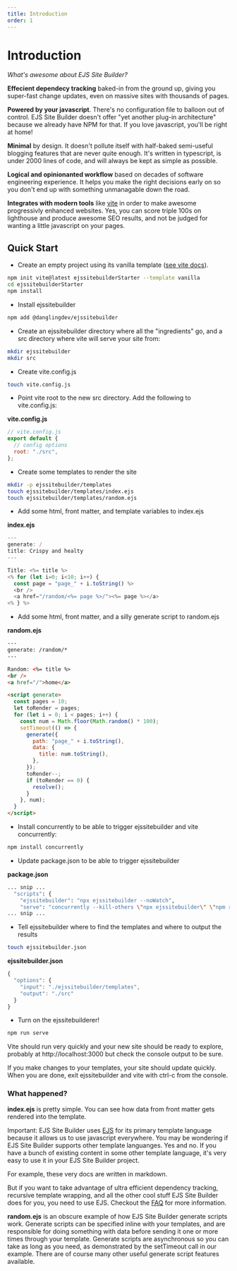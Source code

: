 ```yaml
---
title: Introduction
order: 1
---
```


# Introduction

_What's awesome about EJS Site Builder?_

**Effecient dependecy tracking** baked-in from the ground up, giving you super-fast change updates, even on massive sites with thousands of pages.

**Powered by your javascript**. There's no configuration file to balloon out of control. EJS Site Builder doesn't offer "yet another plug-in architecture" because we already have NPM for that. If you love javascript, you'll be right at home!

**Minimal** by design. It doesn't pollute itself with half-baked semi-useful blogging features that are never quite enough. It's written in typescript, is under 2000 lines of code, and will always be kept as simple as possible.

**Logical and opinionanted workflow** based on decades of software engineering experience. It helps you make the right decisions early on so you don't end up with something unmanagable down the road.

**Integrates with modern tools** like [vite](/integration/vite/) in order to make awesome progressivly enhanced websites. Yes, you can score triple 100s on lighthouse and produce awesome SEO results, and not be judged for wanting a little javascript on your pages.

## Quick Start

- Create an empty project using its vanilla template ([see vite docs](https://vitejs.dev/guide/)).

```bash
npm init vite@latest ejssitebuilderStarter --template vanilla
cd ejssitebuilderStarter
npm install
```

- Install ejssitebuilder

```bash
npm add @danglingdev/ejssitebuilder
```

- Create an ejssitebuilder directory where all the "ingredients" go, and a src directory where vite will serve your site from:

```bash
mkdir ejssitebuilder
mkdir src
```

- Create vite.config.js

```bash
touch vite.config.js
```

- Point vite root to the new src directory. Add the following to vite.config.js:

**vite.config.js**

```javascript
// vite.config.js
export default {
  // config options
  root: "./src",
};
```

- Create some templates to render the site

```bash
mkdir -p ejssitebuilder/templates
touch ejssitebuilder/templates/index.ejs
touch ejssitebuilder/templates/random.ejs
```

- Add some html, front matter, and template variables to index.ejs

**index.ejs**

```javascript
---
generate: /
title: Crispy and healty
---

Title: <%= title %>
<% for (let i=0; i<10; i++) {
  const page = "page_" + i.toString() %>
  <br />
  <a href="/random/<%= page %>/"><%= page %></a>
<% } %>
```

- Add some html, front matter, and a silly generate script to random.ejs

**random.ejs**

```html
---
generate: /random/*
---

Random: <%= title %>
<br />
<a href="/">home</a>

<script generate>
  const pages = 10;
  let toRender = pages;
  for (let i = 0; i < pages; i++) {
    const num = Math.floor(Math.random() * 100);
    setTimeout(() => {
      generate({
        path: "page_" + i.toString(),
        data: {
          title: num.toString(),
        },
      });
      toRender--;
      if (toRender == 0) {
        resolve();
      }
    }, num);
  }
</script>
```

- Install concurrently to be able to trigger ejssitebuilder and vite concurrently:

```bash
npm install concurrently
```

- Update package.json to be able to trigger ejssitebuilder

**package.json**

```bash
... snip ...
  "scripts": {
    "ejssitebuilder": "npx ejssitebuilder --noWatch",
    "serve": "concurrently --kill-others \"npx ejssitebuilder\" \"npm run dev\"",
... snip ...
```

- Tell ejssitebuilder where to find the templates and where to output the results

```bash
touch ejssitebuilder.json
```

**ejssitebuilder.json**

```javascript
{
  "options": {
    "input": "./ejssitebuilder/templates",
    "output": "./src"
  }
}
```

- Turn on the ejssitebuilderer!

```bash
npm run serve
```

Vite should run very quickly and your new site should be ready to explore, probably at http://localhost:3000 but check the console output to be sure.

If you make changes to your templates, your site should update quickly. When you are done, exit ejssitebuilder and vite with ctrl-c from the console.

### What happened?

**index.ejs** is pretty simple. You can see how data from front matter gets rendered into the template.

Important: EJS Site Builder uses [EJS](https://ejs.co/) for its primary template language because it allows us to use javascript everywhere. You may be wondering if EJS Site Builder supports other template languanges. Yes and no. If you have a bunch of existing content in some other template language, it's very easy to use it in your EJS Site Builder project.

For example, these very docs are written in markdown.

But if you want to take advantage of ultra efficient dependency tracking, recursive template wrapping, and all the other cool stuff EJS Site Builder does for you, you need to use EJS. Checkout the [FAQ](/guide/faq/) for more information.

**random.ejs** is an obscure example of how EJS Site Builder generate scripts work. Generate scripts can be specified inline with your templates, and are responsible for doing something with data before sending it one or more times through your template. Generate scripts are asynchronous so you can take as long as you need, as demonstrated by the setTimeout call in our example. There are of course many other useful generate script features available.
